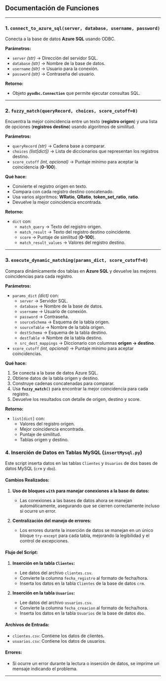 ##  Documentación de Funciones

---

### **1. `connect_to_azure_sql(server, database, username, password)`**
Conecta a la base de datos **Azure SQL** usando ODBC.

**Parámetros:**
- `server` *(str)* → Dirección del servidor SQL.
- `database` *(str)* → Nombre de la base de datos.
- `username` *(str)* → Usuario para la conexión.
- `password` *(str)* → Contraseña del usuario.

**Retorno:**
- Objeto **`pyodbc.Connection`** que permite ejecutar consultas SQL.

---

### **2. `fuzzy_match(queryRecord, choices, score_cutoff=0)`**
Encuentra la mejor coincidencia entre un texto (**registro origen**) y una lista de opciones (**registros destino**) usando algoritmos de similitud.

**Parámetros:**
- `queryRecord` *(str)* → Cadena base a comparar.
- `choices` *(list[dict])* → Lista de diccionarios que representan los registros destino.
- `score_cutoff` *(int, opcional)* → Puntaje mínimo para aceptar la coincidencia (**0-100**).

**Qué hace:**
- Convierte el registro origen en texto.
- Compara con cada registro destino concatenado.
- Usa varios algoritmos: **WRatio**, **QRatio**, **token_set_ratio**, **ratio**.
- Devuelve la mejor coincidencia encontrada.

**Retorno:**
- `dict` con:
  - `match_query` → Texto del registro origen.
  - `match_result` → Texto del registro destino coincidente.
  - `score` → Puntaje de similitud (**0-100**).
  - `match_result_values` → Valores del registro destino.

---

### **3. `execute_dynamic_matching(params_dict, score_cutoff=0)`**
Compara dinámicamente dos tablas en **Azure SQL** y devuelve las mejores coincidencias para cada registro.

**Parámetros:**
- `params_dict` *(dict)* con:
  - `server` → Servidor SQL.
  - `database` → Nombre de la base de datos.
  - `username` → Usuario de conexión.
  - `password` → Contraseña.
  - `sourceSchema` → Esquema de la tabla origen.
  - `sourceTable` → Nombre de la tabla origen.
  - `destSchema` → Esquema de la tabla destino.
  - `destTable` → Nombre de la tabla destino.
  - `src_dest_mappings` → Diccionario con columnas **origen → destino**.
- `score_cutoff` *(int, opcional)* → Puntaje mínimo para aceptar coincidencias.

**Qué hace:**
1. Se conecta a la base de datos Azure SQL.
2. Obtiene datos de la tabla origen y destino.
3. Construye cadenas concatenadas para comparar.
4. Usa **`fuzzy_match()`** para encontrar la mejor coincidencia para cada registro.
5. Devuelve los resultados con detalle de origen, destino y score.

**Retorno:**
- `list[dict]` con:
  - Valores del registro origen.
  - Mejor coincidencia encontrada.
  - Puntaje de similitud.
  - Tablas origen y destino.

### **4. Inserción de Datos en Tablas MySQL (`insertMysql.py`)**
Este script inserta datos en las tablas `Clientes` y `Usuarios` de dos bases de datos MySQL (`crm` y `dbo`).

#### **Cambios Realizados:**
1. **Uso de bloques `with` para manejar conexiones a la base de datos:**
   - Las conexiones a las bases de datos ahora se manejan automáticamente, asegurando que se cierren correctamente incluso si ocurre un error.

2. **Centralización del manejo de errores:**
   - Los errores durante la inserción de datos se manejan en un único bloque `try-except` para cada tabla, mejorando la legibilidad y el control de excepciones.

#### **Flujo del Script:**
1. **Inserción en la tabla `Clientes`:**
   - Lee datos del archivo `clientes.csv`.
   - Convierte la columna `fecha_registro` al formato de fecha/hora.
   - Inserta los datos en la tabla `Clientes` de la base de datos `crm`.

2. **Inserción en la tabla `Usuarios`:**
   - Lee datos del archivo `usuarios.csv`.
   - Convierte la columna `fecha_creacion` al formato de fecha/hora.
   - Inserta los datos en la tabla `Usuarios` de la base de datos `dbo`.

#### **Archivos de Entrada:**
- `clientes.csv`: Contiene los datos de clientes.
- `usuarios.csv`: Contiene los datos de usuarios.

#### **Errores:**
- Si ocurre un error durante la lectura o inserción de datos, se imprime un mensaje indicando el problema.

---
